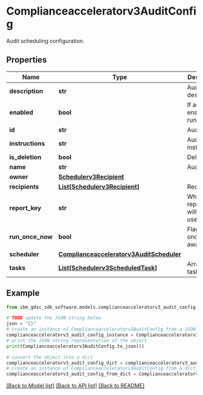 # Complianceacceleratorv3AuditConfig

Audit scheduling configuration.

## Properties

Name | Type | Description | Notes
------------ | ------------- | ------------- | -------------
**description** | **str** | Audit description. | [optional] 
**enabled** | **bool** | If audit is enabled to run. | [optional] 
**id** | **str** | Audit id. | [optional] 
**instructions** | **str** | Audit instructions. | [optional] 
**is_deletion** | **bool** | Delete flag. | [optional] 
**name** | **str** | Audit name. | [optional] 
**owner** | [**Schedulerv3Recipient**](Schedulerv3Recipient.md) |  | [optional] 
**recipients** | [**List[Schedulerv3Recipient]**](Schedulerv3Recipient.md) | Recepients. | [optional] 
**report_key** | **str** | Which reports set will be used. | [optional] 
**run_once_now** | **bool** | Flag if run once right away. | [optional] 
**scheduler** | [**Complianceacceleratorv3AuditScheduler**](Complianceacceleratorv3AuditScheduler.md) |  | [optional] 
**tasks** | [**List[Schedulerv3ScheduledTask]**](Schedulerv3ScheduledTask.md) | Array of tasks. | [optional] 

## Example

```python
from ibm_gdsc_sdk_software.models.complianceacceleratorv3_audit_config import Complianceacceleratorv3AuditConfig

# TODO update the JSON string below
json = "{}"
# create an instance of Complianceacceleratorv3AuditConfig from a JSON string
complianceacceleratorv3_audit_config_instance = Complianceacceleratorv3AuditConfig.from_json(json)
# print the JSON string representation of the object
print(Complianceacceleratorv3AuditConfig.to_json())

# convert the object into a dict
complianceacceleratorv3_audit_config_dict = complianceacceleratorv3_audit_config_instance.to_dict()
# create an instance of Complianceacceleratorv3AuditConfig from a dict
complianceacceleratorv3_audit_config_from_dict = Complianceacceleratorv3AuditConfig.from_dict(complianceacceleratorv3_audit_config_dict)
```
[[Back to Model list]](../README.md#documentation-for-models) [[Back to API list]](../README.md#documentation-for-api-endpoints) [[Back to README]](../README.md)


